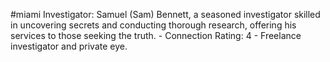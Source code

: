 #miami 
Investigator: Samuel (Sam) Bennett, a seasoned investigator skilled in uncovering secrets and conducting thorough research, offering his services to those seeking the truth. - Connection Rating: 4 - Freelance investigator and private eye.